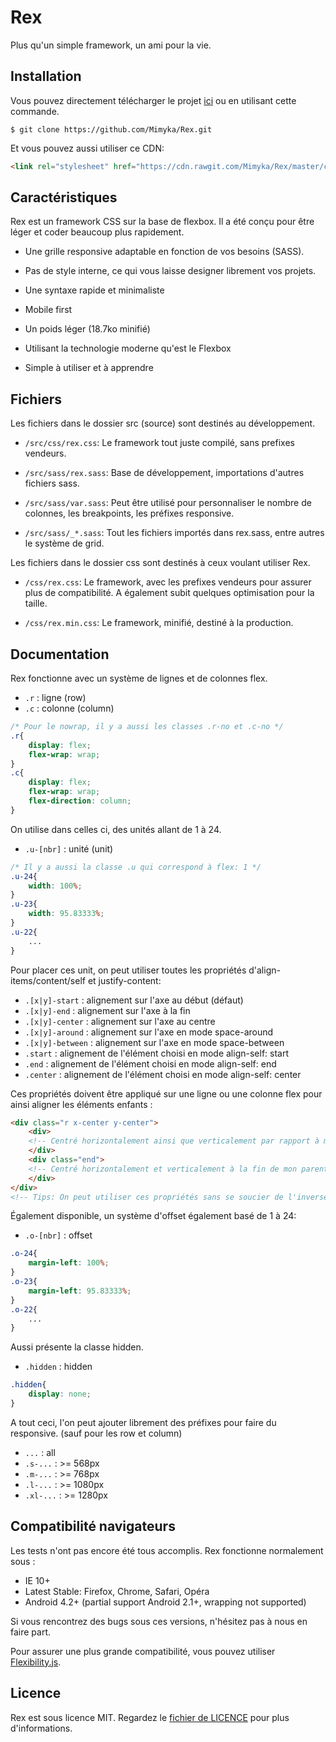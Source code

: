 Rex
===

Plus qu'un simple framework, un ami pour la vie.

Installation
------------

Vous pouvez directement télécharger le projet [ici][] ou en utilisant cette commande.

```shell
$ git clone https://github.com/Mimyka/Rex.git
```

Et vous pouvez aussi utiliser ce CDN:

``` html
<link rel="stylesheet" href="https://cdn.rawgit.com/Mimyka/Rex/master/css/rex.min.css">
```

[ici]: https://github.com/Mimyka/Rex/blob/master/css/rex.min.css

Caractéristiques
----------------

Rex est un framework CSS sur la base de flexbox.
Il a été conçu pour être léger et coder beaucoup plus rapidement.

* Une grille responsive adaptable en fonction de vos besoins (SASS).

* Pas de style interne, ce qui vous laisse designer librement vos projets.

* Une syntaxe rapide et minimaliste

* Mobile first

* Un poids léger (18.7ko minifié)

* Utilisant la technologie moderne qu'est le Flexbox

* Simple à utiliser et à apprendre

Fichiers
--------

Les fichiers dans le dossier src (source) sont destinés au développement.

* `/src/css/rex.css`: Le framework tout juste compilé, sans prefixes vendeurs.

* `/src/sass/rex.sass`: Base de développement, importations d'autres fichiers sass.

* `/src/sass/var.sass`: Peut être utilisé pour personnaliser le nombre de colonnes, les breakpoints, les préfixes responsive.

* `/src/sass/_*.sass`: Tout les fichiers importés dans rex.sass, entre autres le système de grid.

Les fichiers dans le dossier css sont destinés à ceux voulant utiliser Rex.

* `/css/rex.css`: Le framework, avec les prefixes vendeurs pour assurer plus de compatibilité.
A également subit quelques optimisation pour la taille. 

* `/css/rex.min.css`: Le framework, minifié, destiné à la production.

Documentation
-------------

Rex fonctionne avec un système de lignes et de colonnes flex.
* `.r` : ligne (row)
* `.c` : colonne (column)

``` css
/* Pour le nowrap, il y a aussi les classes .r-no et .c-no */
.r{
    display: flex;
    flex-wrap: wrap;
}
.c{
    display: flex;
    flex-wrap: wrap;
    flex-direction: column;
}
```

On utilise dans celles ci, des unités allant de 1 à 24.
* `.u-[nbr]` : unité (unit)

``` css
/* Il y a aussi la classe .u qui correspond à flex: 1 */
.u-24{
    width: 100%;
}
.u-23{
    width: 95.83333%;     
}
.u-22{
    ...
}
```

Pour placer ces unit, on peut utiliser toutes les propriétés d'align-items/content/self et justify-content:
* `.[x|y]-start` : alignement sur l'axe au début (défaut)
* `.[x|y]-end` : alignement sur l'axe à la fin
* `.[x|y]-center` : alignement sur l'axe au centre
* `.[x|y]-around` : alignement sur l'axe en mode space-around
* `.[x|y]-between` : alignement sur l'axe en mode space-between
* `.start` : alignement de l'élément choisi en mode align-self: start
* `.end` : alignement de l'élément choisi en mode align-self: end
* `.center` : alignement de l'élément choisi en mode align-self: center

Ces propriétés doivent être appliqué sur une ligne ou une colonne flex pour ainsi aligner les éléments enfants :

``` html
<div class="r x-center y-center">
    <div>
	<!-- Centré horizontalement ainsi que verticalement par rapport à mon parent -->
    </div>
    <div class="end">
	<!-- Centré horizontalement et verticalement à la fin de mon parent -->
    </div>
</div>
<!-- Tips: On peut utiliser ces propriétés sans se soucier de l'inversement des axes en mode colonne, rex est là pour ça ;) -->
```

Également disponible, un système d'offset également basé de 1 à 24:
* `.o-[nbr]` : offset

``` css
.o-24{
    margin-left: 100%;
}
.o-23{
    margin-left: 95.83333%;     
}
.o-22{
    ...
}
```

Aussi présente la classe hidden.
* `.hidden` : hidden

``` css
.hidden{
    display: none;
}
```


A tout ceci, l'on peut ajouter librement des préfixes pour faire du responsive. (sauf pour les row et column)
* `...` : all
* `.s-...` : >= 568px
* `.m-...` : >= 768px
* `.l-...` : >= 1080px
* `.xl-...` : >= 1280px


Compatibilité navigateurs
-------------------------

Les tests n'ont pas encore été tous accomplis.
Rex fonctionne normalement sous :

* IE 10+
* Latest Stable: Firefox, Chrome, Safari, Opéra
* Android 4.2+ (partial support Android 2.1+, wrapping not supported)

Si vous rencontrez des bugs sous ces versions, n'hésitez pas à nous en faire part.

Pour assurer une plus grande compatibilité, vous pouvez utiliser [Flexibility.js][].

[Flexibility.js]: https://github.com/jonathantneal/flexibility

Licence
-------

Rex est sous licence MIT.
Regardez le [fichier de LICENCE][] pour plus d'informations.


[fichier de LICENCE]: https://github.com/Mimyka/Rex/blob/master/LICENSE
